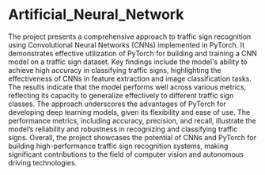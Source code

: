 # Artificial_Neural_Network
The project presents a comprehensive approach to traffic sign recognition using Convolutional Neural Networks (CNNs) implemented in PyTorch. It demonstrates effective utilization of PyTorch for building and training a CNN model on a traffic sign dataset. Key findings include the model's ability to achieve high accuracy in classifying traffic signs, highlighting the effectiveness of CNNs in feature extraction and image classification tasks. The results indicate that the model performs well across various metrics, reflecting its capacity to generalize effectively to different traffic sign classes.
The approach underscores the advantages of PyTorch for developing deep learning models, given its flexibility and ease of use. The performance metrics, including accuracy, precision, and recall, illustrate the model’s reliability and robustness in recognizing and classifying traffic signs. Overall, the project showcases the potential of CNNs and PyTorch for building high-performance traffic sign recognition systems, making significant contributions to the field of computer vision and autonomous driving technologies.
